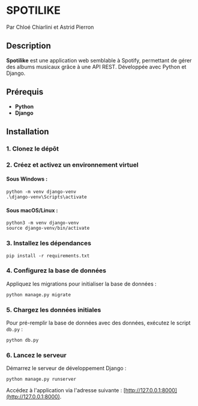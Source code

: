 # SPOTILIKE
Par Chloé Chiarlini et Astrid Pierron

## Description
**Spotilike** est une application web semblable à Spotify, permettant de gérer des albums musicaux grâce à une API REST. Développée avec Python et Django.

## Prérequis
- **Python**
- **Django**

## Installation

### 1. Clonez le dépôt

### 2. Créez et activez un environnement virtuel

#### Sous Windows :
```
python -m venv django-venv
.\django-venv\Scripts\activate
```

#### Sous macOS/Linux :
```
python3 -m venv django-venv
source django-venv/bin/activate
```

### 3. Installez les dépendances
```
pip install -r requirements.txt
```

### 4. Configurez la base de données
Appliquez les migrations pour initialiser la base de données :
```
python manage.py migrate
```

### 5. Chargez les données initiales
Pour pré-remplir la base de données avec des données, exécutez le script `db.py` :
```
python db.py
```

### 6. Lancez le serveur
Démarrez le serveur de développement Django :
```
python manage.py runserver
```

Accédez à l'application via l'adresse suivante : [http://127.0.0.1:8000](http://127.0.0.1:8000).
